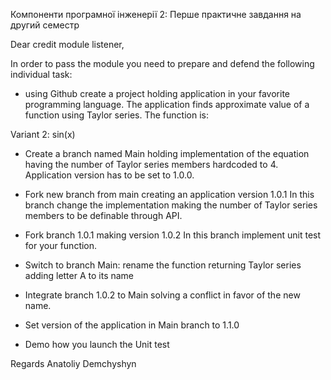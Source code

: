 Компоненти програмної інженерії 2: Перше практичне завдання на другий семестр

Dear credit module listener,

In order to pass the module you need to prepare and defend the following individual task:

* using Github create a project holding application in your favorite programming language.
The application finds approximate value of a function using Taylor series. The function is:


Variant 2: sin(x)


* Create a branch named Main holding implementation of the equation having the number of Taylor series members hardcoded to 4. Application version has to be set to 1.0.0.

* Fork new branch from main creating an application version 1.0.1
In this branch change the implementation making the number of Taylor series members to be definable through API.

* Fork branch 1.0.1 making version 1.0.2
In this branch implement unit test for your function.

* Switch to branch Main:
rename the function returning Taylor series adding letter A to its name

* Integrate branch 1.0.2 to Main solving a conflict in favor of the new name.

* Set version of the application in Main branch to 1.1.0

* Demo how you launch the Unit test

Regards
Anatoliy Demchyshyn
